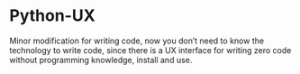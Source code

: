# Python-UX
Minor modification for writing code, now you don’t need to know the technology to write code, since there is a UX interface for writing zero code without programming knowledge, install and use.

